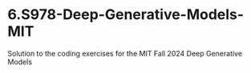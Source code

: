 # 6.S978-Deep-Generative-Models-MIT
Solution to the coding exercises for the  MIT Fall 2024 Deep Generative Models
